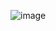 ![image](https://github.com/OtavioDayrots/Gerrador-de-QRcode.githuhub.io/assets/152044189/8fa908d7-7798-4cac-9ff8-3d0018e3297f)
